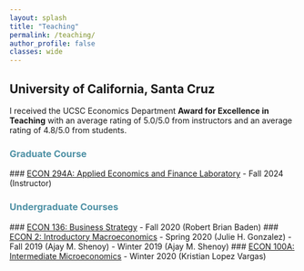 ```yaml
---
layout: splash
title: "Teaching"
permalink: /teaching/
author_profile: false
classes: wide
---
```


<h2> University of California, Santa Cruz </h2>

I received the UCSC Economics Department **Award for Excellence in Teaching** with an average rating of 5.0/5.0 from instructors and an average rating of 4.8/5.0 from students.

<h3 style="color:rgb(78, 145, 165);"> Graduate Course </h3>
### <u>ECON 294A: Applied Economics and Finance Laboratory</u>
- Fall 2024 (Instructor)
<h3 style="color:rgb(78, 145, 165);"> Undergraduate Courses </h3>
### <u>ECON 136: Business Strategy</u>
- Fall 2020 (Robert Brian Baden)
### <u>ECON 2: Introductory Macroeconomics</u>
- Spring 2020 (Julie H. Gonzalez)
- Fall 2019 (Ajay M. Shenoy)
- Winter 2019 (Ajay M. Shenoy)
### <u>ECON 100A: Intermediate Microeconomics</u>
- Winter 2020 (Kristian Lopez Vargas)